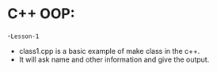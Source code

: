# C++ OOP:
-`Lesson-1`
   + class1.cpp is a basic example of make class in the c++.
   + It will ask name and other information and give the output. 
